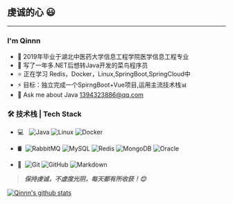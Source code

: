 ## 虔诚的心 :smiley:

---



### I'm Qinnn

- :thought_balloon: 2019年毕业于湖北中医药大学信息工程学院医学信息工程专业
- :sparkling_heart: 写了一年多.NET后想转Java开发的菜鸟程序员
- ⭐ 正在学习 Redis，Docker，Linux,SpringBoot,SpringCloud中
- ⚡ 目标：独立完成一个SpirngBoot+Vue项目,运用主流技术栈📊
- 💬 Ask me about Java [1394323886@qq.com](mailto:1394323886@qq.com)

### 🛠 技术栈 | Tech Stack

- 💻 &#160; ![Java](https://img.shields.io/badge/-Java-333333?style=flat&logo=Java&logoColor=007396)
  ![Linux](https://img.shields.io/badge/-Linux-333333?style=flat&logo=Linux&logoColor=FCC624)
  ![Docker](https://img.shields.io/badge/-Docker-333333?style=flat&logo=Docker&logoColor=#9370DB)

- 🛢 &#160;![RabbitMQ](https://img.shields.io/badge/-RabbitMQ-333333?style=flat&logo=RabbitMQ&logoColor=#9370DB)
   ![MySQL](https://img.shields.io/badge/-MySQL-333333?style=flat&logo=mysql)
   ![Redis](https://img.shields.io/badge/-Redis-333333?style=flat&logo=Redis&logoColor=#9370DB)
  ![MongoDB](https://img.shields.io/badge/-MongoDB-333333?style=flat&logo=mongodb)
  ![Oracle](https://img.shields.io/badge/-Oracle-333333?style=flat&logo=Oracle)

- 🔧 &#160;![Git](https://img.shields.io/badge/-Git-333333?style=flat&logo=git)
![GitHub](https://img.shields.io/badge/-GitHub-333333?style=flat&logo=github)
![Markdown](https://img.shields.io/badge/-Markdown-333333?style=flat&logo=markdown)

> ***保持虔诚，不虚度光阴，每天都有所收获！😊***

[![Qinnn's github stats](https://github-readme-stats.vercel.app/api?username=qin19951010)](https://github.com/anuraghazra/github-readme-stats)
